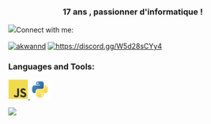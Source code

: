 <h3 align="center">17 ans , passionner d'informatique !</h3>
<img src="https://i.ibb.co/xM2jd6N/Capture.png%22%3E</img>

<h3 align="left">Connect with me:</h3>
<p align="left">
<a href="https://twitter.com/akwannd" target="blank"><img align="center" src="https://raw.githubusercontent.com/rahuldkjain/github-profile-readme-generator/master/src/images/icons/Social/twitter.svg" alt="akwannd" height="30" width="40" /></a>
<a href="https://discord.gg/https://discord.gg/W5d28sCYy4" target="blank"><img align="center" src="https://raw.githubusercontent.com/rahuldkjain/github-profile-readme-generator/master/src/images/icons/Social/discord.svg" alt="https://discord.gg/W5d28sCYy4" height="30" width="40" /></a>
</p>

<h3 align="left">Languages and Tools:</h3>
<p align="left"> <a href="https://developer.mozilla.org/en-US/docs/Web/JavaScript" target="_blank" rel="noreferrer"> <img src="https://raw.githubusercontent.com/devicons/devicon/master/icons/javascript/javascript-original.svg" alt="javascript" width="40" height="40"/> </a> <a href="https://www.python.org" target="_blank" rel="noreferrer"> <img src="https://raw.githubusercontent.com/devicons/devicon/master/icons/python/python-original.svg" alt="python" width="40" height="40"/> </a> </p>

![](https://komarev.com/ghpvc/?username=akwannd&color=blueviolet)

